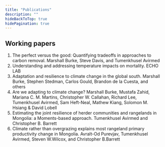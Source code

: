 ```yaml
---
title: "Publications"
description: ""
hideBackToTop: true
hidePagination: true
---
```


## Working papers

1. The perfect versus the good: Quantifying tradeoffs in approaches to carbon removal. Marshall Burke, Steve Davis, and Tumenkhusel Avirmed
2. Understanding and addressing temperature impacts on mortality. ECHO LAB
3. Adaptation and resilience to climate change in the global south. Marshall Burke, Stephen Stedman, Carlos Gould, Brandon de la Cuesta, and others
4. Are we adapting to climate change? Marshall Burke, Mustafa Zahid, Mariana C. M. Martins, Christopher W. Callahan, Richard Lee, Tumenkhusel Avirmed, Sam Heft-Neal, Mathew Kiang, Solomon M. Hsiang & David Lobell
5. Estimating the joint resilience of herder communities and rangelands in Mongolia: a Moments-based approach. Tumenkhusel Avirmed and Christopher B. Barrett
6. Climate rather than overgrazing explains most rangeland primary productivity change in Mongolia. Avralt-Od Purevjav, Tumenkhusel Avirmed, Steven W.Wilcox, and Christopher B.Barrett
